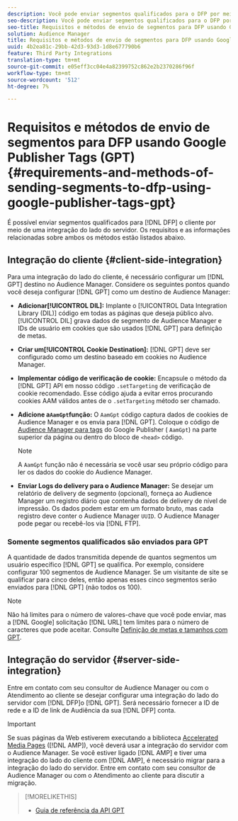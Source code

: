 ```yaml
---
description: Você pode enviar segmentos qualificados para o DFP por meio de uma integração do lado do cliente ou do lado do servidor. Os requisitos e as informações relacionadas sobre ambos os métodos estão listados abaixo.
seo-description: Você pode enviar segmentos qualificados para o DFP por meio de uma integração do lado do cliente ou do lado do servidor. Os requisitos e as informações relacionadas sobre ambos os métodos estão listados abaixo.
seo-title: Requisitos e métodos de envio de segmentos para DFP usando Google Publisher Tags (GPT)
solution: Audience Manager
title: Requisitos e métodos de envio de segmentos para DFP usando Google Publisher Tags (GPT)
uuid: 4b2ea81c-29bb-42d3-93d3-1d8e677790b6
feature: Third Party Integrations
translation-type: tm+mt
source-git-commit: e05eff3cc04e4a82399752c862e2b2370286f96f
workflow-type: tm+mt
source-wordcount: '512'
ht-degree: 7%

---
```



# Requisitos e métodos de envio de segmentos para DFP usando Google Publisher Tags (GPT) {#requirements-and-methods-of-sending-segments-to-dfp-using-google-publisher-tags-gpt}

É possível enviar segmentos qualificados para [!DNL DFP] o cliente por meio de uma integração do lado do servidor. Os requisitos e as informações relacionadas sobre ambos os métodos estão listados abaixo.

## Integração do cliente {#client-side-integration}

Para uma integração do lado do cliente, é necessário configurar um [!DNL GPT] destino no Audience Manager. Considere os seguintes pontos quando você deseja configurar [!DNL GPT] como um destino de Audience Manager:

* **Adicionar[!UICONTROL DIL]:** Implante o [!UICONTROL Data Integration Library (DIL)] código em todas as páginas que deseja público alvo. [!UICONTROL DIL] grava dados de segmento de Audience Manager e IDs de usuário em cookies que são usados [!DNL GPT] para definição de metas.

* **Criar um[!UICONTROL Cookie Destination]:** [!DNL GPT] deve ser configurado como um destino baseado em cookies no Audience Manager.

* **Implementar código de verificação de cookie:** Encapsule o método da [!DNL GPT] API em nosso código `.setTargeting` de verificação de [](../../integration/gpt-aam-destination/gpt-aam-modify-api.md)cookie recomendado. Esse código ajuda a evitar erros procurando cookies AAM válidos antes de o `.setTargeting` método ser chamado.

* **Adicione a`AamGpt`função:** O `AamGpt` código captura dados de cookies de Audience Manager e os envia para [!DNL GPT]. Coloque o código de [Audience Manager para tags](../../integration/gpt-aam-destination/gpt-aam-aamgpt-code.md) do Google Publisher ( `AamGpt`) na parte superior da página ou dentro do bloco de `<head>` código.

   >[!NOTE]
   >
   >A `AamGpt` função não é necessária se você usar seu próprio código para ler os dados do cookie do Audience Manager.

* **Enviar Logs do delivery para o Audience Manager:** Se desejar um relatório de delivery de segmento (opcional), forneça ao Audience Manager um registro diário que contenha dados de delivery de nível de impressão. Os dados podem estar em um formato bruto, mas cada registro deve conter o Audience Manager `UUID`. O Audience Manager pode pegar ou recebê-los via [!DNL FTP].

### Somente segmentos qualificados são enviados para GPT

A quantidade de dados transmitida depende de quantos segmentos um usuário específico [!DNL GPT] se qualifica. Por exemplo, considere configurar 100 segmentos de Audience Manager. Se um visitante de site se qualificar para cinco deles, então apenas esses cinco segmentos serão enviados para [!DNL GPT] (não todos os 100).

>[!NOTE]
>
>Não há limites para o número de valores-chave que você pode enviar, mas a [!DNL Google] solicitação [!DNL URL] tem limites para o número de caracteres que pode aceitar. Consulte [Definição de metas e tamanhos com GPT](https://support.google.com/dfp_premium/bin/answer.py?hl=en&amp;answer=1697712).

## Integração do servidor {#server-side-integration}

Entre em contato com seu consultor de Audience Manager ou com o Atendimento ao cliente se desejar configurar uma integração do lado do servidor com [!DNL DFP]o [!DNL GPT]. Será necessário fornecer a ID de rede e a ID de link de Audiência da sua [!DNL DFP] conta.

>[!IMPORTANT]
>
>Se suas páginas da Web estiverem executando a biblioteca [Accelerated Media Pages](https://www.ampproject.org/) ([!DNL AMP]), você deverá usar a integração do servidor com o Audience Manager. Se você estiver ligado [!DNL AMP] e tiver uma integração do lado do cliente com [!DNL AMP], é necessário migrar para a integração do lado do servidor. Entre em contato com seu consultor de Audience Manager ou com o Atendimento ao cliente para discutir a migração.

>[!MORELIKETHIS]
>
>* [Guia de referência da API GPT](https://support.google.com/dfp_premium/bin/answer.py?hl=en&amp;answer=1650154)

